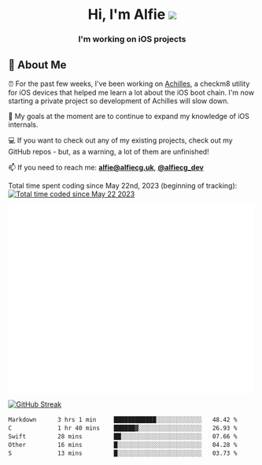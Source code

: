 <h1 align="center">Hi, I'm Alfie <img src="https://raw.githubusercontent.com/MartinHeinz/MartinHeinz/master/wave.gif" width="30px"></h1>
<h3 align="center">I'm working on iOS projects</h3>


## 📖 About Me

⏰ For the past few weeks, I've been working on [Achilles](https://github.com/alfiecg24/Achilles), a checkm8 utility for iOS devices that helped me learn a lot about the iOS boot chain. I'm now starting a private project so development of Achilles will slow down.

🎯 My goals at the moment are to  continue to expand my knowledge of iOS internals.

💻 If you want to check out any of my existing projects, check out my GitHub repos - but, as a warning, a lot of them are unfinished!

📫 If you need to reach me: **alfie@alfiecg.uk**, **[@alfiecg_dev](https://twitter.com/alfiecg_dev)**

Total time spent coding since May 22nd, 2023 (beginning of tracking): <a href="https://wakatime.com/@61592169-b9cf-4af8-b6fa-8ac7d4369b01"><img src="https://wakatime.com/badge/user/61592169-b9cf-4af8-b6fa-8ac7d4369b01.svg" alt="Total time coded since May 22 2023" /></a>


<img align="center" src="/github-metrics.svg" alt="Metrics" width="500">

[![GitHub Streak](https://streak-stats.demolab.com/?user=alfiecg24)](https://git.io/streak-stats)

<!--START_SECTION:waka-->

```txt
Markdown      3 hrs 1 min     ████████████░░░░░░░░░░░░░   48.42 %
C             1 hr 40 mins    ██████▓░░░░░░░░░░░░░░░░░░   26.93 %
Swift         28 mins         ██░░░░░░░░░░░░░░░░░░░░░░░   07.66 %
Other         16 mins         █░░░░░░░░░░░░░░░░░░░░░░░░   04.28 %
S             13 mins         █░░░░░░░░░░░░░░░░░░░░░░░░   03.73 %
```

<!--END_SECTION:waka-->
